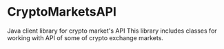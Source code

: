 # CryptoMarketsAPI
Java client library for crypto market's API
This library includes classes for working with API of some of crypto exchange markets.
